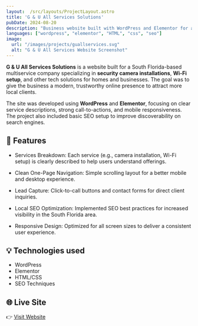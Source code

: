 ```yaml
---
layout:  /src/layouts/ProjectLayout.astro
title: 'G & U All Services Solutions'
pubDate: 2024-08-20
description: "Business website built with WordPress and Elementor for a multiservice company offering security camera installation and Wi-Fi setup in South Florida."
languages: ["wordpress", "elementor", "HTML", "css", "seo"]
image:
  url: "/images/projects/guallservices.svg"
  alt: "G & U All Services Website Screenshot"
---
```


**G & U All Services Solutions** is a website built for a South Florida-based multiservice company specializing in **security camera installations**, **Wi-Fi setup**, and other tech solutions for homes and businesses. The goal was to give the business a modern, trustworthy online presence to attract more local clients.

The site was developed using **WordPress** and **Elementor**, focusing on clear service descriptions, strong call-to-actions, and mobile responsiveness. The project also included basic SEO setup to improve discoverability on search engines.

## 🧩 Features

- Services Breakdown:
Each service (e.g., camera installation, Wi-Fi setup) is clearly described to help users understand offerings.

- Clean One-Page Navigation:
Simple scrolling layout for a better mobile and desktop experience.

- Lead Capture:
Click-to-call buttons and contact forms for direct client inquiries.

- Local SEO Optimization:
Implemented SEO best practices for increased visibility in the South Florida area.

- Responsive Design:
Optimized for all screen sizes to deliver a consistent user experience.

## 💡 Technologies used

- WordPress
- Elementor
- HTML/CSS
- SEO Techniques

## 🌐 Live Site

👉 [Visit Website](https://guallservices.com/)